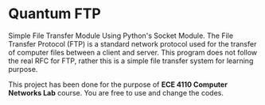 # Quantum FTP
Simple File Transfer Module Using Python's Socket Module. The File Transfer Protocol (FTP) is a standard network protocol used for the transfer of computer files between a client and server. This program does not follow the real RFC for FTP, rather this is a simple file transfer system for learning purpose. 

This project has been done for the purpose of **ECE 4110 Computer Networks Lab** course. You are free to use and change the codes. 
